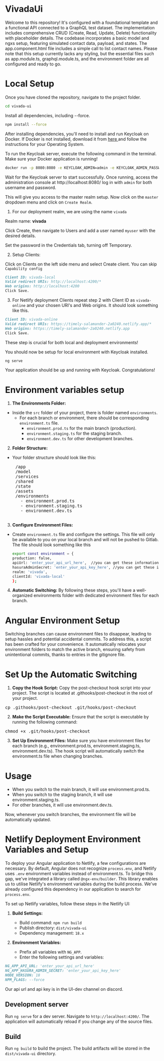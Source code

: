# VivadaUi
Welcome to this repository! It's configured with a foundational template and a functional API connected to a GraphQL test dataset. The implementation includes comprehensive CRUD (Create, Read, Update, Delete) functionality with placeholder details. The codebase incorporates a basic model and ngxs setup, featuring simulated contact data, payload, and states. The app.component.html file includes a simple call to list contact names. Please note that this setup currently lacks any styling, but the essential files such as app.module.ts, graphql.module.ts, and the environment folder are all configured and ready to go.

# Local Setup
Once you have cloned the repository, navigate to the project folder.

```bash 
cd vivada-ui
```

Install all dependencies, including --force.

```bash
npm install --force
```


After installing dependencies, you'll need to install and run Keycloak on Docker. If Docker is not installed, download it from [here ](https://www.keycloak.org/downloads) and follow the instructions for your Operating System.

To run the Keycloak server, execute the following command in the terminal. Make sure your Docker application is running!

```bash
docker run -p 8080:8080 -e KEYCLOAK_ADMIN=admin -e KEYCLOAK_ADMIN_PASSWORD=admin quay.io/keycloak/keycloak:22.0.4 start-dev
```

Wait for the Keycloak server to start successfully. Once running, access the administration console at http://localhost:8080/ log in with `admin` for both username and password.

This will give you access to the master realm setup. Now click on the `master` dropdown menu and click on `Create Realm`. 

1. For our deployment realm, we are using the name `vivada`

Realm name: **vivada**

Click Create, then navigate to Users and add a user named `myuser` with the desired details.

Set the password in the Credentials tab, turning off Temporary.

2. Setup Clients:

Click on Clients on the left side menu and select Create client. You can skip `Capability config`
```markdown
Client ID: vivada-local
Valid redirect URIs: http://localhost:4200/*
Web origins: http://localhost:4200
Click Save.
```

3. For Netlify deployment Clients repeat step 2 with Client ID as `vivada-online` and your chosen URI's and Web origins. It should look something like this.
```markdown
Client ID: vivada-online
Valid redirect URIs: https://timely-salamander-2a0240.netlify.app/*
Web origins: https://timely-salamander-2a0240.netlify.app
Click Save.
```

These step is crucial for both local and deployment environments!

You should now be setup for local environment with Keycloak installed. 

```bash
ng serve
```

Your application should be up and running with Keycloak. Congratulations!

# Environment variables setup
1. **The Environments Folder:**
- Inside the `src` folder of your project, there is folder named `environments`.
  - For each branch or environment, there should be corresponding `environment.ts` file.
    - `environment.prod.ts` for the main branch (production).
    - `environment.staging.ts` for the staging branch.
    - `environment.dev.ts` for other development branches.

2. **Folder Structure:**
  - Your folder structure should look like this:

  <pre>
    /app
    /model
    /services
    /shared
    /state
    /assets
    /environments
      - environment.prod.ts
      - environment.staging.ts
      - environment.dev.ts
  </pre>

3. **Configure Environment Files:**
- Create `environment.ts` file and configure the settings. This file will only be available to you on your local branch and will not be pushed to Gitlab. The file should look something like this

  ```bash
  export const environment = {
  production: false,
  apiUrl: 'enter_your_api_url_here',  //you can get these information from UI-dev discord channel
  hasuraAdminSecret: 'enter_your_api_key_here', //you can get these information from UI-dev discord channel
  realm: 'vivada',
  clientId: 'vivada-local'
  };
  ```

4. **Automatic Switching:**
By following these steps, you'll have a well-organized environments folder with dedicated environment files for each branch.

# Angular Environment Setup

Switching branches can cause environment files to disappear, leading to setup hassles and potential accidental commits. To address this, a script has been crafted for your convenience. It automatically relocates your environment folders to match the active branch, ensuring safety from unintentional commits, thanks to entries in the gitignore file.

# Set Up the Automatic Switching
1. **Copy the Hook Script:** Copy the post-checkout hook script into your project. The script is located at .githooks/post-checkout in the root of your project.
<pre>
cp .githooks/post-checkout .git/hooks/post-checkout
</pre>

2. **Make the Script Executable:** Ensure that the script is executable by running the following command:
<pre>
chmod +x .git/hooks/post-checkout
</pre>

3. **Set Up Environment Files:** Make sure you have environment files for each branch (e.g., environment.prod.ts, environment.staging.ts, environment.dev.ts). The hook script will automatically switch the environment.ts file when changing branches.

# Usage
- When you switch to the main branch, it will use environment.prod.ts.
- When you switch to the staging branch, it will use environment.staging.ts.
- For other branches, it will use environment.dev.ts.

Now, whenever you switch branches, the environment file will be automatically updated.

# Netlify Deployment Environment Variables and Setup

To deploy your Angular application to Netlify, a few configurations are necessary. By default, Angular does not recognize `process.env`, and Netlify uses `.env` environment variables instead of environment.ts. To bridge this gap, we've integrated a library called `@ngx-env/builder`. This library enables us to utilise Netlify's environment variables during the build process. We've already configured this dependency in our application to search for `process.env`.

To set up Netlify variables, follow these steps in the Netlify UI:

1. **Build Settings:**
   - Build command: `npm run build`
   - Publish directory: `dist/vivada-ui`
   - Dependency management: `18.x`

2. **Environment Variables:**
   - Prefix all variables with `NG_APP`.
   - Enter the following settings and variables:

```markdown
NG_APP_API_URL: 'enter_your_api_url_here'
NG_APP_HASURA_ADMIN_SECRET: 'enter_your_api_key_here'
NODE_VERSION: 18
NPM_FLAGS: --force
```

Our api url and api key is in the UI-dev channel on discord. 
## Development server

Run `ng serve` for a dev server. Navigate to `http://localhost:4200/`. The application will automatically reload if you change any of the source files.

## Build

Run `ng build` to build the project. The build artifacts will be stored in the `dist/vivada-ui` directory.

